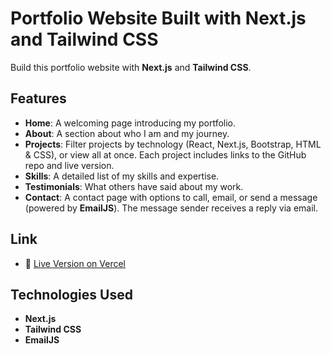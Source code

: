 # Portfolio Website Built with Next.js and Tailwind CSS

Build this portfolio website with **Next.js** and **Tailwind CSS**.

## Features
- **Home**: A welcoming page introducing my portfolio.
- **About**: A section about who I am and my journey.
- **Projects**: Filter projects by technology (React, Next.js, Bootstrap, HTML & CSS), or view all at once. Each project includes links to the GitHub repo and live version.
- **Skills**: A detailed list of my skills and expertise.
- **Testimonials**: What others have said about my work.
- **Contact**: A contact page with options to call, email, or send a message (powered by **EmailJS**). The message sender receives a reply via email.


## Link
- 🔗 [Live Version on Vercel](https://abdulrahman-dev.vercel.app/)


## Technologies Used
- **Next.js**
- **Tailwind CSS**
- **EmailJS**